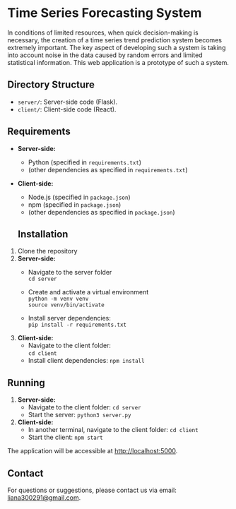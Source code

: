 # Time Series Forecasting System


In conditions of limited resources, when quick decision-making is necessary, the creation of a time series trend prediction system becomes extremely important. The key aspect of developing such a system is taking into account noise in the data caused by random errors and limited statistical information. This web application is a prototype of such a system.

## Directory Structure

- `server/`: Server-side code (Flask).
- `client/`: Client-side code (React).

## Requirements

- **Server-side:**
  - Python (specified in `requirements.txt`)
  - (other dependencies as specified in `requirements.txt`)

- **Client-side:**
  - Node.js (specified in `package.json`)
  - npm (specified in `package.json`)
  - (other dependencies as specified in `package.json`)

  ## Installation

1. Clone the repository
2. **Server-side:**
   - Navigate to the server folder \
    `cd server`
   - Create and activate a virtual environment \
   `python -m venv venv` \
   `source venv/bin/activate`  

   - Install server dependencies:  
   `pip install -r requirements.txt`
3. **Client-side:**
   - Navigate to the client folder: \
    `cd client`
   - Install client dependencies:
    `npm install`



## Running

1. **Server-side:**
   - Navigate to the client folder:
    `cd server`
   - Start the server: `python3 server.py`
2. **Client-side:**
   - In another terminal, navigate to the client folder:
    `cd client`
   - Start the client: 
   `npm start`

The application will be accessible at [http://localhost:5000](http://localhost:5000).



## Contact

For questions or suggestions, please contact us via email: liana300291@gmail.com.
